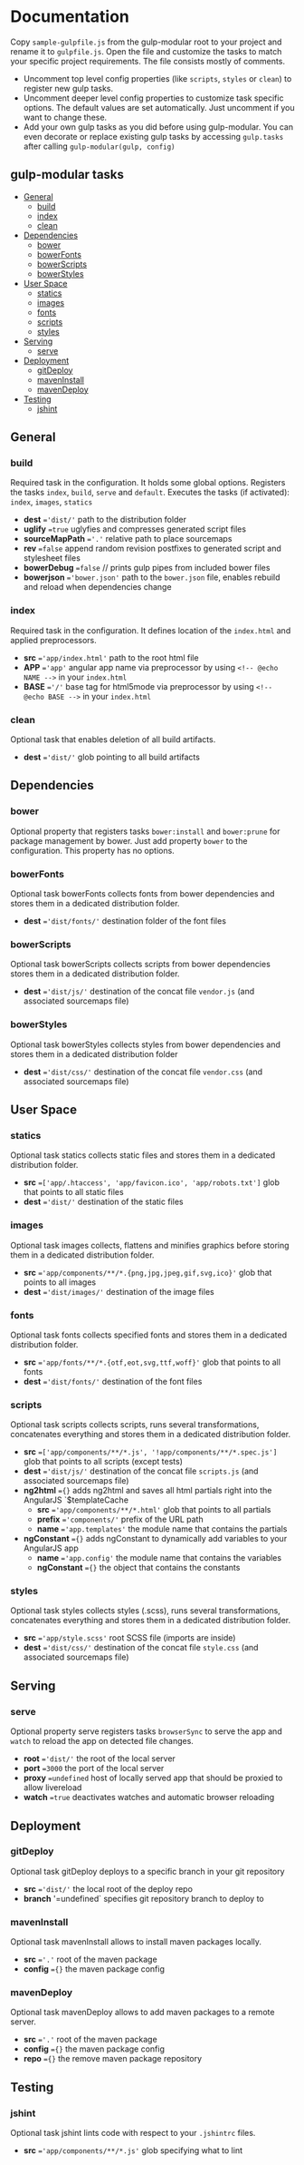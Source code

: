 # Documentation

Copy `sample-gulpfile.js` from the gulp-modular root to your project and rename it to `gulpfile.js`. 
Open the file and customize the tasks to match your specific project requirements. The file consists mostly of comments. 

* Uncomment top level config properties (like `scripts`, `styles` or `clean`) to register new gulp tasks.
* Uncomment deeper level config properties to customize task specific options. 
  The default values are set automatically. Just uncomment if you want to change these. 
* Add your own gulp tasks as you did before using gulp-modular. You can even decorate or replace existing gulp tasks by accessing `gulp.tasks` after calling `gulp-modular(gulp, config)`


## gulp-modular tasks

* [General](#general)
    * [build](#build)
    * [index](#index)
    * [clean](#clean)
* [Dependencies](#dependencies)
    * [bower](#bower)
    * [bowerFonts](#bowerFonts)
    * [bowerScripts](#bowerScripts)
    * [bowerStyles](#bowerStyles)
* [User Space](#user-space)
    * [statics](#statics)
    * [images](#images)
    * [fonts](#fonts)
    * [scripts](#scripts)
    * [styles](#styles)
* [Serving](#serving)
    * [serve](#serve)
* [Deployment](#deployment)
    * [gitDeploy](#gitDeploy)
    * [mavenInstall](#mavenInstall)
    * [mavenDeploy](#mavenDeploy)
* [Testing](#testing)
    * [jshint](#jshint)

## General

### build
Required task in the configuration. It holds some global options. 
Registers the tasks `index`, `build`, `serve` and `default`.
Executes the tasks (if activated): `index`, `images`, `statics`

* **dest** `='dist/'` path to the distribution folder
* **uglify** `=true` uglyfies and compresses generated script files
* **sourceMapPath** `='.'` relative path to place sourcemaps
* **rev** `=false` append random revision postfixes to generated script and stylesheet files
* **bowerDebug** `=false` // prints gulp pipes from included bower files
* **bowerjson** `='bower.json'` path to the `bower.json` file, enables rebuild and reload when dependencies change 

### index
Required task in the configuration. It defines location of the `index.html` and applied preprocessors.
 
* **src** `='app/index.html'` path to the root html file
* **APP** `='app'` angular app name via preprocessor by using `<!-- @echo NAME -->` in your `index.html`
* **BASE** `='/'` base tag for html5mode  via preprocessor by using `<!-- @echo BASE -->` in your `index.html`

### clean
Optional task that enables deletion of all build artifacts.

* **dest** `='dist/'` glob pointing to all build artifacts

## Dependencies

### bower
Optional property that registers tasks `bower:install` and `bower:prune` for package management by bower. 
Just add property `bower` to the configuration. This property has no options.

### bowerFonts
Optional task bowerFonts collects fonts from bower dependencies and stores them in a dedicated distribution folder.

* **dest** `='dist/fonts/'` destination folder of the font files

### bowerScripts
Optional task bowerScripts collects scripts from bower dependencies stores them in a dedicated distribution folder.

* **dest** `='dist/js/'` destination of the concat file `vendor.js` (and associated sourcemaps file)

### bowerStyles
Optional task bowerStyles collects styles from bower dependencies and stores them in a dedicated distribution folder

* **dest** `='dist/css/'` destination of the concat file `vendor.css` (and associated sourcemaps file)

## User Space

### statics
Optional task statics collects static files and stores them in a dedicated distribution folder.

* **src** `=['app/.htaccess', 'app/favicon.ico', 'app/robots.txt']` glob that points to all static files
* **dest** `='dist/'` destination of the static files

### images
Optional task images collects, flattens and minifies graphics before storing them in a dedicated distribution folder.

* **src** `='app/components/**/*.{png,jpg,jpeg,gif,svg,ico}'` glob that points to all images 
* **dest** `='dist/images/'` destination of the image files

### fonts
Optional task fonts collects specified fonts and stores them in a dedicated distribution folder.

* **src** `='app/fonts/**/*.{otf,eot,svg,ttf,woff}'` glob that points to all fonts
* **dest** `='dist/fonts/'` destination of the font files

### scripts
Optional task scripts collects scripts, runs several transformations, concatenates everything and stores them in a dedicated distribution folder.

* **src** `=['app/components/**/*.js', '!app/components/**/*.spec.js']` glob that points to all scripts (except tests)
* **dest** `='dist/js/'` destination of the concat file `scripts.js` (and associated sourcemaps file)
* **ng2html** `={}` adds ng2html and saves all html partials right into the AngularJS `$templateCache
    * **src** `='app/components/**/*.html'` glob that points to all partials
    * **prefix** `='components/'` prefix of the URL path
    * **name** `='app.templates'` the module name that contains the partials
* **ngConstant** `={}` adds ngConstant to dynamically add variables to your AngularJS app
    * **name** `='app.config'` the module name that contains the variables
    * **ngConstant** `={}` the object that contains the constants

### styles
Optional task styles collects styles (.scss), runs several transformations, concatenates everything and stores them in a dedicated distribution folder.

* **src** `='app/style.scss'` root SCSS file (imports are inside)
* **dest** `='dist/css/'` destination of the concat file `style.css` (and associated sourcemaps file)

## Serving

### serve
Optional property serve registers tasks `browserSync` to serve the app and `watch` to reload the app on detected file changes. 

* **root** `='dist/'` the root of the local server
* **port** `=3000` the port of the local server
* **proxy** `=undefined` host of locally served app that should be proxied to allow livereload
* **watch** `=true` deactivates watches and automatic browser reloading

## Deployment

### gitDeploy
Optional task gitDeploy deploys to a specific branch in your git repository
  
* **src** `='dist/'` the local root of the deploy repo
* **branch** '=undefined` specifies git repository branch to deploy to

### mavenInstall
Optional task mavenInstall allows to install maven packages locally.

* **src** `='.'` root of the maven package
* **config** `={}` the maven package config

### mavenDeploy
Optional task mavenDeploy allows to add maven packages to a remote server.

* **src** `='.'` root of the maven package
* **config** `={}` the maven package config
* **repo** `={}` the remove maven package repository

## Testing

### jshint
Optional task jshint lints code with respect to your `.jshintrc` files.

* **src** `='app/components/**/*.js'` glob specifying what to lint


